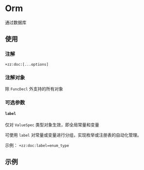 # Orm

通过数据库

## 使用

### 注解

`+zz:doc:[...options]`

### 注解对象

除 `FuncDecl` 外支持的所有对象

### 可选参数

#### `label`

仅对 `ValueSpec` 类型对象生效，即全局常量和变量

可使用 `label` 对常量或变量进行分组，实现枚举或注册表的自动化管理。

示例： `+zz:doc:label=enum_type`

## 示例